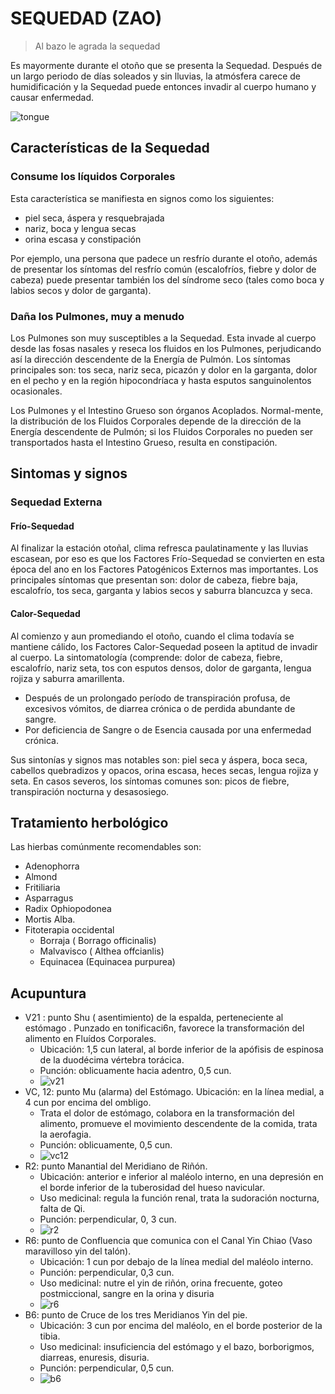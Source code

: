 # SEQUEDAD (ZAO)

> Al bazo le agrada la sequedad

Es mayormente durante el otoño que se presenta la Sequedad. Después de un largo periodo de días soleados y sin lluvias, la atmósfera carece de humidificación y la Sequedad puede entonces invadir al cuerpo humano y causar enfermedad.

![tongue](16/1.png)

## Características de la Sequedad

### Consume los líquidos Corporales

Esta característica se manifiesta en signos como los siguientes:

- piel seca, áspera y resquebrajada
- nariz, boca y lengua secas
- orina escasa y constipación

Por ejemplo, una persona que padece un resfrío durante el otoño, además de presentar los síntomas del resfrío común (escalofríos, fiebre y dolor de cabeza) puede presentar también los del síndrome seco (tales como boca y labios secos y dolor de garganta).

### Daña los Pulmones, muy a menudo

Los Pulmones son muy susceptibles a la Sequedad. Esta invade al cuerpo desde las fosas nasales y reseca los fluidos en los Pulmones, perjudicando así la dirección descendente de la Energía de Pulmón. Los síntomas principales son: tos seca, nariz seca, picazón y dolor en la garganta, dolor en el pecho y en la región hipocondríaca y hasta esputos sanguinolentos ocasionales.

Los Pulmones y el Intestino Grueso son órganos Acoplados. Normal-mente, la distribución de los Fluidos Corporales depende de la dirección de la Energía descendente de Pulmón; si los Fluidos Corporales no pueden ser transportados hasta el Intestino Grueso, resulta en constipación.

## Sintomas y signos

### Sequedad Externa

#### Frío-Sequedad

Al finalizar la estación otoñal, clima refresca paulatinamente y las lluvias escasean, por eso es que los Factores Frío-Sequedad se convierten en esta época del ano en los Factores Patogénicos Externos mas importantes. Los principales síntomas que presentan son: dolor de cabeza, fiebre baja, escalofrío, tos seca, garganta y labios secos y saburra blancuzca y seca.

#### Calor-Sequedad

Al comienzo y aun promediando el otoño, cuando el clima todavía se mantiene cálido, los Factores Calor-Sequedad poseen la aptitud de invadir al cuerpo. La sintomatología (comprende: dolor de cabeza, fiebre, escalofrío, nariz seta, tos con esputos densos, dolor de garganta, lengua rojiza y saburra amarillenta.

- Después de un prolongado período de transpiración profusa, de excesivos vómitos, de diarrea crónica o de perdida abundante de sangre.
- Por deficiencia de Sangre o de Esencia causada por una enfermedad crónica.

Sus sintonías y signos mas notables son: piel seca y áspera, boca seca, cabellos quebradizos y opacos, orina escasa, heces secas, lengua rojiza y seta. En casos severos, los síntomas comunes son: picos de fiebre, transpiración nocturna y desasosiego.

## Tratamiento herbológico

Las hierbas comúnmente recomendables son:
- Adenophorra
- Almond
- Fritiliaria
- Asparragus
- Radix Ophiopodonea
- Mortis Alba.
- Fitoterapia occidental
    - Borraja ( Borrago officinalis)
    - Malvavisco ( Althea offcianlis)
    - Equinacea (Equinacea purpurea)

## Acupuntura

- V21 : punto Shu ( asentimiento) de la espalda, perteneciente al estómago . Punzado en tonificaci6n, favorece la transformación del alimento en Fluídos Corporales.
    - Ubicación: 1,5 cun lateral, al borde inferior de la apófisis de espinosa de la duodécima vértebra torácica.
    - Punción: oblicuamente hacia adentro, 0,5 cun.
    - ![v21](16/2.png)
- VC, 12: punto Mu (alarma) del Estómago. Ubicación: en la línea medial, a 4 cun por encima del ombligo.
    - Trata el dolor de estómago, colabora en la transformación del alimento, promueve el movimiento descendente de la comida, trata la aerofagia.
    - Punción: oblicuamente, 0,5 cun.
    - ![vc12](16/3.png)
- R2: punto Manantial del Meridiano de Riñón.
    - Ubicación: anterior e inferior al maléolo interno, en una depresión en el borde inferior de la tuberosidad del hueso navicular.
    - Uso medicinal: regula la función renal, trata la sudoración nocturna, falta de Qi.
    - Punción: perpendicular, 0, 3 cun.
    - ![r2](16/4.png)
- R6: punto de Confluencia que comunica con el Canal Yin Chiao (Vaso maravilloso yin del talón).
    - Ubicación: 1 cun por debajo de la línea medial del maléolo interno.
    - Punción: perpendicular, 0,3 cun.
    - Uso medicinal: nutre el yin de riñón, orina frecuente, goteo postmiccional, sangre en la orina y disuria
    - ![r6](16/5.png)
- B6: punto de Cruce de los tres Meridianos Yin del pie.
    - Ubicación: 3 cun por encima del maléolo, en el borde posterior de la tibia.
    - Uso medicinal: insuficiencia del estómago y el bazo, borborigmos, diarreas, enuresis, disuria.
    - Punción: perpendicular, 0,5 cun.
    - ![b6](16/6.png)


